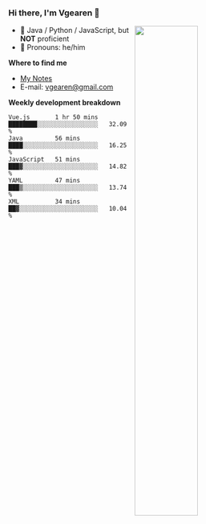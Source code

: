 ### Hi there, I'm Vgearen 👋
<img align="right" width="50%" src="https://github-readme-stats.vercel.app/api?username=vgearen&show_icons=true">

-   🥷 Java / Python / JavaScript, but **NOT** proficient
-   👨 Pronouns: he/him


**Where to find me**
- [My Notes](https://vgearen.github.io/)
- E-mail: vgearen@gmail.com


**Weekly development breakdown**
<!--START_SECTION:waka-->
```text
Vue.js       1 hr 50 mins    ████████░░░░░░░░░░░░░░░░░   32.09 % 
Java         56 mins         ████░░░░░░░░░░░░░░░░░░░░░   16.25 % 
JavaScript   51 mins         ███▓░░░░░░░░░░░░░░░░░░░░░   14.82 % 
YAML         47 mins         ███▒░░░░░░░░░░░░░░░░░░░░░   13.74 % 
XML          34 mins         ██▓░░░░░░░░░░░░░░░░░░░░░░   10.04 % 
```
<!--END_SECTION:waka-->
